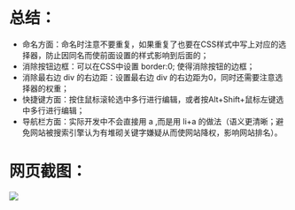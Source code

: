 # 总结：

- 命名方面：命名时注意不要重复，如果重复了也要在CSS样式中写上对应的选择器，防止因同名而使前面设置的样式影响到后面的；
- 消除按钮边框：可以在CSS中设置 border:0; 使得消除按钮的边框；
- 消除最右边 div 的右边距：设置最右边 div 的右边距为0，同时还需要注意选择器的权重；
- 快捷键方面：按住鼠标滚轮选中多行进行编辑，或者按Alt+Shift+鼠标左键选中多行进行编辑；
- 导航栏方面：实际开发中不会直接用 a ,而是用 li+a 的做法（语义更清晰；避免网站被搜索引擎认为有堆砌关键字嫌疑从而使网站降权，影响网站排名）。

# 网页截图：

![](D:\Project\css+html+javascript_project\heima\study\images\网页截图.png)